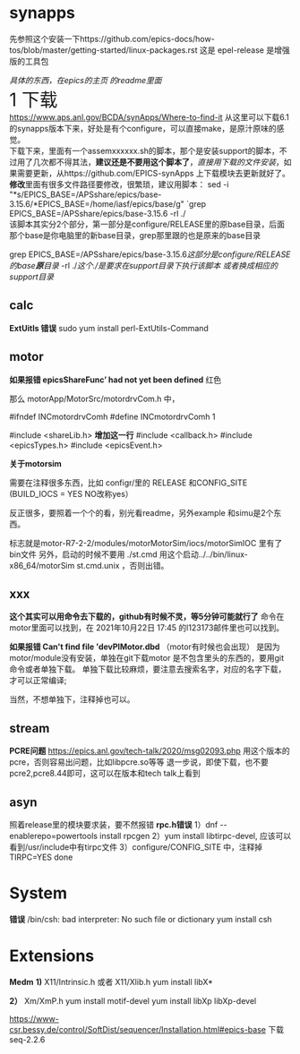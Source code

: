 # synapps
先参照这个安装一下https://github.com/epics-docs/how-tos/blob/master/getting-started/linux-packages.rst
这是 epel-release 是增强版的工具包

*具体的东西，在epics的主页 的readme里面*  
<font size=6>1 下载</font>  
https://www.aps.anl.gov/BCDA/synApps/Where-to-find-it
从这里可以下载6.1的synapps版本下来，好处是有个configure，可以直接make，是原汁原味的感觉。  
下载下来，里面有一个assemxxxxxx.sh的脚本，那个是安装support的脚本，不过用了几次都不得其法，**建议还是不要用这个脚本了**，*直接用下载的文件安装*，如果需要更新，从https://github.com/EPICS-synApps 上下载模块去更新就好了。  
**修改**里面有很多文件路径要修改，很繁琐，建议用脚本：
sed -i "*s/EPICS_BASE=/APSshare/epics/base-3.15.6/*EPICS_BASE=/home/iasf/epics/base/g" `grep EPICS_BASE=/APSshare/epics/base-3.15.6 -rl ./  
该脚本其实分2个部分，第一部分是configure/RELEASE里的原base目录，后面那个base是你电脑里的新base目录，grep那里跟的也是原来的base目录

grep EPICS_BASE=/APSshare/epics/base-3.15.6*这部分是configure/RELEASE的base**原**目录* -rl ./*这个./是要求在support目录下执行该脚本  或者换成相应的support目录*

## calc

**ExtUitls 错误**
sudo yum install perl-ExtUtils-Command

## motor  
**如果报错 epicsShareFunc’ had not yet been defined**  红色

那么 motorApp/MotorSrc/motordrvCom.h  中，

#ifndef	INCmotordrvComh
#define	INCmotordrvComh 1

#include <shareLib.h>  **增加这一行**
#include <callback.h>
#include <epicsTypes.h>
#include <epicsEvent.h>


**关于motorsim**

需要在注释很多东西，比如 configr/里的 RELEASE 和CONFIG_SITE (BUILD_IOCS = YES   NO改称yes）

反正很多，要照着一个个的看，别光看readme，另外example 和simu是2个东西。

标志就是motor-R7-2-2/modules/motorMotorSim/iocs/motorSimIOC  里有了bin文件
另外，启动的时候不要用 ./st.cmd
用这个启动../../bin/linux-x86_64/motorSim st.cmd.unix ，否则出错。

## xxx
**这个其实可以用命令去下载的，github有时候不灵，等5分钟可能就行了**
命令在motor里面可以找到，在 2021年10月22日 17:45  的l123173邮件里也可以找到。


**如果报错 Can't find file 'devPIMotor.dbd**
（motor有时候也会出现）
是因为motor/module没有安装，单独在git下载motor 是不包含里头的东西的，要用git命令或者单独下载。
单独下载比较麻烦，要注意去搜索名字，对应的名字下载，才可以正常编译;

当然，不想单独下，注释掉也可以。

## stream  
**PCRE问题**
https://epics.anl.gov/tech-talk/2020/msg02093.php  用这个版本的pcre，否则容易出问题，比如libpcre.so等等
退一步说，即使下载，也不要pcre2,pcre8.44即可，这可以在版本和tech talk上看到



## asyn
照着release里的模块要求装，要不然报错
**rpc.h错误**
1）dnf --enablerepo=powertools install rpcgen
2）yum install libtirpc-devel, 应该可以看到/usr/include中有tirpc文件
3）configure/CONFIG_SITE 中，注释掉 TIRPC=YES
done

# System
**错误**
/bin/csh: bad interpreter: No such file or dictionary
yum install csh

# Extensions

**Medm**
**1)**
X11/Intrinsic.h 或者  X11/Xlib.h
yum install libX*

**2）**
Xm/XmP.h
yum install motif-devel
yum install libXp libXp-devel


https://www-csr.bessy.de/control/SoftDist/sequencer/Installation.html#epics-base
下载seq-2.2.6
